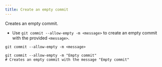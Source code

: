 ```yaml
---
title: Create an empty commit
---
```


Creates an empty commit.

- Use `git commit --allow-empty -m <message>` to create an empty commit with the provided `<message>`.

```shell
git commit --allow-empty -m <message>
```

```shell
git commit --allow-empty -m "Empty commit"
# Creates an empty commit with the message "Empty commit"
```
